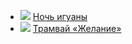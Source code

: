 * ![](/books/dramaturgy/Теннесси%20Уильямс/Ночь%20игуаны.jpg) [Ночь игуаны](/books/dramaturgy/Теннесси%20Уильямс/Ночь%20игуаны)
* ![](/books/dramaturgy/Теннесси%20Уильямс/Трамвай%20«Желание».jpg) [Трамвай «Желание»](/books/dramaturgy/Теннесси%20Уильямс/Трамвай%20«Желание»)